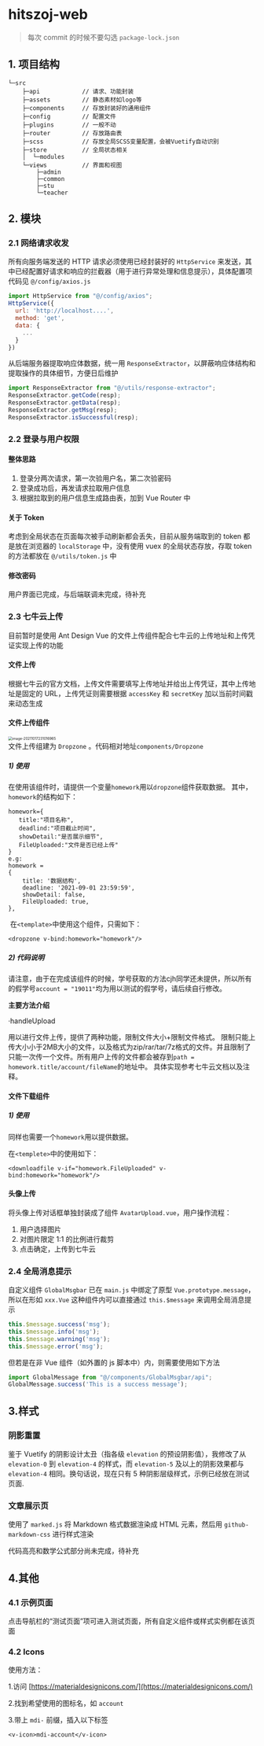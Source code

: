 # hitszoj-web
> 每次 commit 的时候不要勾选 `package-lock.json`

## 1. 项目结构
```
└─src
    ├─api            // 请求、功能封装
    ├─assets         // 静态素材如logo等
    ├─components     // 存放封装好的通用组件
    ├─config         // 配置文件
    ├─plugins        // 一般不动
    ├─router         // 存放路由表
    ├─scss           // 存放全局SCSS变量配置，会被Vuetify自动识别
    ├─store          // 全局状态相关
    │  └─modules
    └─views          // 界面和视图
        ├─admin
        ├─common
        ├─stu
        └─teacher
```



## 2. 模块

### 2.1 网络请求收发

所有向服务端发送的 HTTP 请求必须使用已经封装好的 `HttpService` 来发送，其中已经配置好请求和响应的拦截器（用于进行异常处理和信息提示），具体配置项代码见 `@/config/axios.js`

```javascript
import HttpService from "@/config/axios";
HttpService({
  url: 'http://localhost....',
  method: 'get',
  data: {
    ...
  }
})
```

从后端服务器提取响应体数据，统一用 `ResponseExtractor`，以屏蔽响应体结构和提取操作的具体细节，方便日后维护

```javascript
import ResponseExtractor from "@/utils/response-extractor";
ResponseExtractor.getCode(resp);
ResponseExtractor.getData(resp);
ResponseExtractor.getMsg(resp);
ResponseExtractor.isSuccessful(resp);
```



### 2.2 登录与用户权限

#### 整体思路

1. 登录分两次请求，第一次验用户名，第二次验密码
2. 登录成功后，再发请求拉取用户信息
3. 根据拉取到的用户信息生成路由表，加到 Vue Router 中

#### 关于 Token

考虑到全局状态在页面每次被手动刷新都会丢失，目前从服务端取到的 token 都是放在浏览器的 `localStorage` 中，没有使用 vuex 的全局状态存放，存取 token 的方法都放在 `@/utils/token.js` 中

#### 修改密码

用户界面已完成，与后端联调未完成，待补充

### 2.3 七牛云上传

目前暂时是使用 Ant Design Vue 的文件上传组件配合七牛云的上传地址和上传凭证实现上传的功能

#### 文件上传

根据七牛云的官方文档，上传文件需要填写上传地址并给出上传凭证，其中上传地址是固定的 URL，上传凭证则需要根据 `accessKey` 和 `secretKey` 加以当前时间戳来动态生成

#### 文件上传组件
<img src="https://gitee.com/shen_wenxin0510/readme-pictures/raw/master/23081.png" alt="image-20211017231016965" style="zoom:50%;" /><br>
文件上传组建为 `Dropzone` 。代码相对地址`components/Dropzone`
##### 1) 使用
在使用该组件时，请提供一个变量`homework`用以`dropzone`组件获取数据。
其中，`homework`的结构如下：

```vue
homework={
   title:"项目名称",
   deadlind:"项目截止时间",
   showDetail:"是否展示细节",
   FileUploaded:"文件是否已经上传"
}
e.g:
homework = 
{
    title: '数据结构',
    deadline: '2021-09-01 23:59:59',
    showDetail: false,
    FileUploaded: true,
},
```

​    在`<template>`中使用这个组件，只需如下：

```vue
<dropzone v-bind:homework="homework"/>
```

##### 2) 代码说明
请注意，由于在完成该组件的时候，学号获取的方法cjh同学还未提供，所以所有的假学号`account = "19011"`均为用以测试的假学号，请后续自行修改。

**主要方法介绍**

·handleUpload

用以进行文件上传，提供了两种功能，限制文件大小+限制文件格式。
限制只能上传大小小于2MB大小的文件，以及格式为zip/rar/tar/7z格式的文件。并且限制了只能一次传一个文件。所有用户上传的文件都会被存到`path = homework.title/account/fileName`的地址中。
具体实现参考七牛云文档以及注释。

#### 文件下载组件
##### 1) 使用

同样也需要一个`homework`用以提供数据。

在`<templete>`中的使用如下：

```vue
<downloadfile v-if="homework.FileUploaded" v-bind:homework="homework"/>
```



#### 头像上传

将头像上传对话框单独封装成了组件 `AvatarUpload.vue`，用户操作流程：

1. 用户选择图片
2. 对图片限定 1:1 的比例进行裁剪
3. 点击确定，上传到七牛云


### 2.4 全局消息提示

自定义组件 `GlobalMsgbar` 已在 `main.js` 中绑定了原型 `Vue.prototype.message`，所以在形如 `xxx.Vue` 这种组件内可以直接通过 `this.$message` 来调用全局消息提示

```javascript
this.$message.success('msg');
this.$message.info('msg');
this.$message.warning('msg');
this.$message.error('msg');
```

但若是在非 Vue 组件（如外置的 js 脚本中）内，则需要使用如下方法

```javascript
import GlobalMessage from "@/components/GlobalMsgbar/api";
GlobalMessage.success('This is a success message');
```

## 3.样式

### 阴影重置

鉴于 Vuetify 的阴影设计太丑（指各级 `elevation` 的预设阴影值），我修改了从 `elevation-0` 到 `elevation-4` 的样式，而 `elevation-5` 及以上的阴影效果都与 `elevation-4` 相同。换句话说，现在只有 5 种阴影层级样式，示例已经放在测试页面.

### 文章展示页

使用了 `marked.js` 将 Markdown 格式数据渲染成 HTML 元素，然后用 `github-markdown-css` 进行样式渲染

代码高亮和数学公式部分尚未完成，待补充

## 4.其他

### 4.1 示例页面

点击导航栏的“测试页面”项可进入测试页面，所有自定义组件或样式实例都在该页面

### 4.2 Icons

使用方法：

1.访问 [https://materialdesignicons.com/](https://materialdesignicons.com/)

2.找到希望使用的图标名，如 `account`

3.带上 `mdi-` 前缀，插入以下标签
```
<v-icon>mdi-account</v-icon>
```
